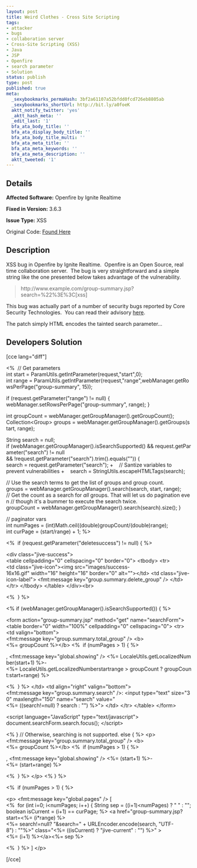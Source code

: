 ```yaml
---
layout: post
title: Weird Clothes - Cross Site Scripting
tags:
- attacker
- bugs
- collaboration server
- Cross-Site Scripting (XSS)
- Java
- JSP
- Openfire
- search parameter
- Solution
status: publish
type: post
published: true
meta:
  _sexybookmarks_permaHash: 3bf2a61107a52bfdd0fcd726eb8805ab
  _sexybookmarks_shortUrl: http://bit.ly/a0foeK
  aktt_notify_twitter: 'yes'
  _aktt_hash_meta: ''
  _edit_last: '1'
  bfa_ata_body_title: ''
  bfa_ata_display_body_title: ''
  bfa_ata_body_title_multi: ''
  bfa_ata_meta_title: ''
  bfa_ata_meta_keywords: ''
  bfa_ata_meta_description: ''
  aktt_tweeted: '1'
---
```

## Details
__Affected Software:__ Openfire by Ignite Realtime

__Fixed in Version:__  3.6.3

__Issue Type:__ XSS

Original Code: <a title="Weird Clothes" href="http://spotthevuln.com/2010/07/weird-clothes/" target="_blank">Found  Here</a>
## Description
XSS bug in Openfire by Ignite Realtime.  Openfire is an Open Source, real time collaboration server.  The bug is very straightforward and a simple string like the one presented below takes advantage of the vulnerability.
<blockquote>http://www.example.com/group-summary.jsp?search=%22%3E%3C[xss]</blockquote>
This bug was actually part of a number of security bugs reported by Core Security Technologies.  You can read their advisory <a title="Core" href="http://www.coresecurity.com/content/openfire-multiple-vulnerabilities" target="_blank">here</a>.

The patch simply HTML encodes the tainted search parameter…
<h2>Developers Solution</h2>
[cce lang="diff"]

&lt;%  // Get parameters
int start = ParamUtils.getIntParameter(request,"start",0);
int range = ParamUtils.getIntParameter(request,"range",webManager.getRowsPerPage("group-summary", 15));

if (request.getParameter("range") != null) {
webManager.setRowsPerPage("group-summary", range);
}

int groupCount = webManager.getGroupManager().getGroupCount();
Collection&lt;Group&gt; groups = webManager.getGroupManager().getGroups(start, range);

String search = null;
if (webManager.getGroupManager().isSearchSupported() &amp;&amp; request.getParameter("search") != null
&amp;&amp; !request.getParameter("search").trim().equals(""))
{
search = request.getParameter("search");
+    // Santize variables to prevent vulnerabilities
+    search = StringUtils.escapeHTMLTags(search);

// Use the search terms to get the list of groups and group count.
groups = webManager.getGroupManager().search(search, start, range);
// Get the count as a search for *all* groups. That will let us do pagination even
// though it's a bummer to execute the search twice.
groupCount = webManager.getGroupManager().search(search).size();
}

// paginator vars
int numPages = (int)Math.ceil((double)groupCount/(double)range);
int curPage = (start/range) + 1;
%&gt;

&lt;%  if (request.getParameter("deletesuccess") != null) { %&gt;

&lt;div class="jive-success"&gt;
&lt;table cellpadding="0" cellspacing="0" border="0"&gt;
&lt;tbody&gt;
&lt;tr&gt;&lt;td class="jive-icon"&gt;&lt;img src="images/success-16x16.gif" width="16" height="16" border="0" alt=""&gt;&lt;/td&gt;
&lt;td class="jive-icon-label"&gt;
&lt;fmt:message key="group.summary.delete_group" /&gt;
&lt;/td&gt;&lt;/tr&gt;
&lt;/tbody&gt;
&lt;/table&gt;
&lt;/div&gt;&lt;br&gt;

&lt;%  } %&gt;

&lt;% if (webManager.getGroupManager().isSearchSupported()) { %&gt;

&lt;form action="group-summary.jsp" method="get" name="searchForm"&gt;
&lt;table border="0" width="100%" cellpadding="0" cellspacing="0"&gt;
&lt;tr&gt;
&lt;td valign="bottom"&gt;
&lt;fmt:message key="group.summary.total_group" /&gt; &lt;b&gt;&lt;%= groupCount %&gt;&lt;/b&gt;
&lt;%  if (numPages &gt; 1) { %&gt;

, &lt;fmt:message key="global.showing" /&gt; &lt;%= LocaleUtils.getLocalizedNumber(start+1) %&gt;-&lt;%= LocaleUtils.getLocalizedNumberstartrange &gt; groupCount ? groupCount:start+range) %&gt;

&lt;%  } %&gt;
&lt;/td&gt;
&lt;td align="right" valign="bottom"&gt;
&lt;fmt:message key="group.summary.search" /&gt;: &lt;input type="text" size="30" maxlength="150" name="search" value="&lt;%= ((search!=null) ? search : "") %&gt;"&gt;
&lt;/td&gt;
&lt;/tr&gt;
&lt;/table&gt;
&lt;/form&gt;

&lt;script language="JavaScript" type="text/javascript"&gt;
document.searchForm.search.focus();
&lt;/script&gt;

&lt;% }
// Otherwise, searching is not supported.
else {
%&gt;
&lt;p&gt;
&lt;fmt:message key="group.summary.total_group" /&gt; &lt;b&gt;&lt;%= groupCount %&gt;&lt;/b&gt;
&lt;%  if (numPages &gt; 1) { %&gt;

, &lt;fmt:message key="global.showing" /&gt; &lt;%= (start+1) %&gt;-&lt;%= (start+range) %&gt;

&lt;%  } %&gt;
&lt;/p&gt;
&lt;% } %&gt;

&lt;%  if (numPages &gt; 1) { %&gt;

&lt;p&gt;
&lt;fmt:message key="global.pages" /&gt;
[
&lt;%  for (int i=0; i&lt;numPages; i++) {
String sep = ((i+1)&lt;numPages) ? " " : "";
boolean isCurrent = (i+1) == curPage;
%&gt;
&lt;a href="group-summary.jsp?start=&lt;%= (i*range) %&gt;&lt;%= search!=null? "&amp;search=" + URLEncoder.encode(search, "UTF-8") : ""%&gt;"
class="&lt;%= ((isCurrent) ? "jive-current" : "") %&gt;"
&gt;&lt;%= (i+1) %&gt;&lt;/a&gt;&lt;%= sep %&gt;

&lt;%  } %&gt;
]
&lt;/p&gt;

[/cce] 
